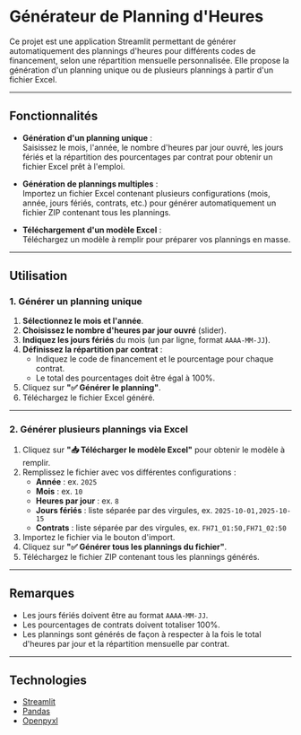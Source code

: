 # Générateur de Planning d'Heures

Ce projet est une application Streamlit permettant de générer automatiquement des plannings d'heures pour différents codes de financement, selon une répartition mensuelle personnalisée. Elle propose la génération d'un planning unique ou de plusieurs plannings à partir d'un fichier Excel.

---

## Fonctionnalités

- **Génération d'un planning unique** :  
  Saisissez le mois, l'année, le nombre d'heures par jour ouvré, les jours fériés et la répartition des pourcentages par contrat pour obtenir un fichier Excel prêt à l'emploi.

- **Génération de plannings multiples** :  
  Importez un fichier Excel contenant plusieurs configurations (mois, année, jours fériés, contrats, etc.) pour générer automatiquement un fichier ZIP contenant tous les plannings.

- **Téléchargement d'un modèle Excel** :  
  Téléchargez un modèle à remplir pour préparer vos plannings en masse.

---

## Utilisation

### 1. Générer un planning unique

1. **Sélectionnez le mois et l'année**.
2. **Choisissez le nombre d'heures par jour ouvré** (slider).
3. **Indiquez les jours fériés** du mois (un par ligne, format `AAAA-MM-JJ`).
4. **Définissez la répartition par contrat** :
   - Indiquez le code de financement et le pourcentage pour chaque contrat.
   - Le total des pourcentages doit être égal à 100%.
5. Cliquez sur **"✅ Générer le planning"**.
6. Téléchargez le fichier Excel généré.

---

### 2. Générer plusieurs plannings via Excel

1. Cliquez sur **"📥 Télécharger le modèle Excel"** pour obtenir le modèle à remplir.
2. Remplissez le fichier avec vos différentes configurations :
   - **Année** : ex. `2025`
   - **Mois** : ex. `10`
   - **Heures par jour** : ex. `8`
   - **Jours fériés** : liste séparée par des virgules, ex. `2025-10-01,2025-10-15`
   - **Contrats** : liste séparée par des virgules, ex. `FH71_01:50,FH71_02:50`
3. Importez le fichier via le bouton d'import.
4. Cliquez sur **"✅ Générer tous les plannings du fichier"**.
5. Téléchargez le fichier ZIP contenant tous les plannings générés.

---

## Remarques

- Les jours fériés doivent être au format `AAAA-MM-JJ`.
- Les pourcentages de contrats doivent totaliser 100%.
- Les plannings sont générés de façon à respecter à la fois le total d'heures par jour et la répartition mensuelle par contrat.

---

## Technologies

- [Streamlit](https://streamlit.io/)
- [Pandas](https://pandas.pydata.org/)
- [Openpyxl](https://openpyxl.readthedocs.io/)
